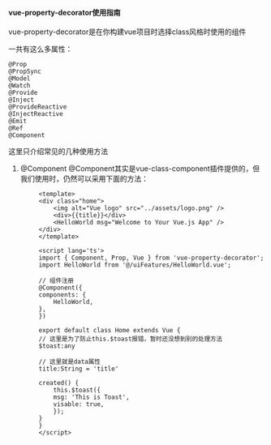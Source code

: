 #### vue-property-decorator使用指南

vue-property-decorator是在你构建vue项目时选择class风格时使用的组件

一共有这么多属性：
```
@Prop
@PropSync
@Model
@Watch
@Provide
@Inject
@ProvideReactive
@InjectReactive
@Emit
@Ref
@Component
```

这里只介绍常见的几种使用方法

1. @Component
   @Component其实是vue-class-component插件提供的，但我们使用时，仍然可以采用下面的方法：
   ```
        <template>
        <div class="home">
            <img alt="Vue logo" src="../assets/logo.png" />
            <div>{{title}}</div>
            <HelloWorld msg="Welcome to Your Vue.js App" />
        </div>
        </template>

        <script lang='ts'>
        import { Component, Prop, Vue } from 'vue-property-decorator';
        import HelloWorld from '@/uiFeatures/HelloWorld.vue';

        // 组件注册
        @Component({
        components: {
            HelloWorld,
        },
        })

        export default class Home extends Vue {
        // 这里是为了防止this.$toast报错，暂时还没想到别的处理方法
        $toast:any

        // 这里就是data属性
        title:String = 'title'

        created() {
            this.$toast({
            msg: 'This is Toast',
            visable: true,
            });
        }
        }
        </script>

   ```